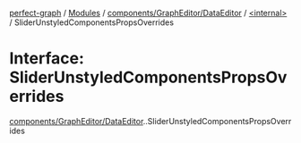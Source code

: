[perfect-graph](../README.md) / [Modules](../modules.md) / [components/GraphEditor/DataEditor](../modules/components_GraphEditor_DataEditor.md) / [<internal\>](../modules/components_GraphEditor_DataEditor._internal_.md) / SliderUnstyledComponentsPropsOverrides

# Interface: SliderUnstyledComponentsPropsOverrides

[components/GraphEditor/DataEditor](../modules/components_GraphEditor_DataEditor.md).[<internal>](../modules/components_GraphEditor_DataEditor._internal_.md).SliderUnstyledComponentsPropsOverrides
